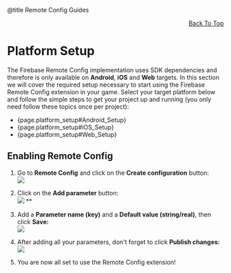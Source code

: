 @title Remote Config Guides

<a id="top"></a>
<!-- Page HTML do not touch -->
<a /><p align="right">[Back To Top](#top)</p>

# Platform Setup

  The Firebase Remote Config implementation uses SDK dependencies and therefore is only available on **Android**, **iOS** and **Web** targets. In this section we will cover the required setup necessary to start using the Firebase Remote Config extension in your game.
  Select your target platform below and follow the simple steps to get your project up and running (you only need follow these topics once per project):

* {page.platform_setup#Android_Setup}
* {page.platform_setup#iOS_Setup}
* {page.platform_setup#Web_Setup}

## Enabling Remote Config

1. Go to **Remote Config** and click on the **Create configuration** button:<br>
      ![](assets/remoteConfigEnable.PNG)

2. Click on the **Add parameter** button:<br>
      ![](assets/remoteConfigAddParameter.PNG)
 ** 

3. Add a **Parameter name (key)** and a **Default value (string/real)**, then click **Save:** <br>
      ![](assets/remoteConfigCreateParameter.PNG)

4. After adding all your parameters, don't forget to click **Publish changes:** <br>
      ![](assets/remoteConfigPublish.PNG)

5. You are now all set to use the Remote Config extension!
